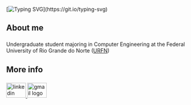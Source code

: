 [![Typing SVG](https://readme-typing-svg.demolab.com?font=Fira+Code&pause=1000&color=F7F7F7&vCenter=true&width=435&lines=Hey+there!+%F0%9F%91%8B;I'm+Alice+Victorino;Welcome+to+my+GitHub!)](https://git.io/typing-svg)

###

<h2 align="left">About me</h2>

###

Undergraduate student majoring in Computer Engineering at the Federal University of Rio Grande do Norte ([URFN](https://www.ufrn.br/))


###


<h2 align="left">More info</h2>

###

<div align="left">
  <a href="https://www.linkedin.com/in/alice-victorino/" target="_blank">
    <img src="https://raw.githubusercontent.com/maurodesouza/profile-readme-generator/master/src/assets/icons/social/linkedin/default.svg" width="52" height="40" alt="linkedin logo"  />
  </a>
  <a href="mailto:alicefvictorino@gmail.com" target="_blank">
    <img src="https://raw.githubusercontent.com/maurodesouza/profile-readme-generator/master/src/assets/icons/social/gmail/default.svg" width="52" height="40" alt="gmail logo"  />
  </a>
</div>

###
